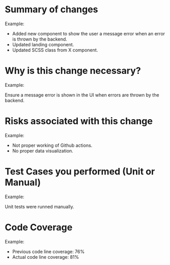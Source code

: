 # Summary of changes

Example:

- Added new component to show the user a message error when an error is thrown by the backend.
- Updated landing component.
- Updated SCSS class from X component.

# Why is this change necessary?

Example:

Ensure a message error is shown in the UI when errors are thrown by the backend.

# Risks associated with this change

Example:

- Not proper working of Github actions.
- No proper data visualization.

# Test Cases you performed (Unit or Manual)

Example:

Unit tests were runned manually.

# Code Coverage

Example:

- Previous code line coverage: 76%
- Actual code line coverage: 81%
